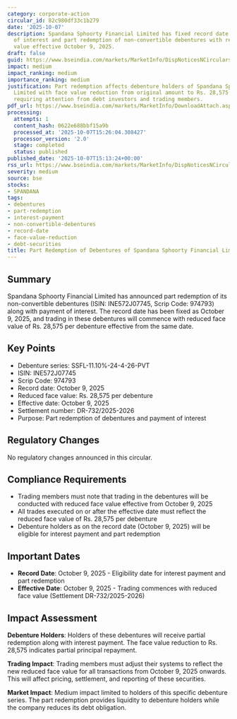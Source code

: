 ```yaml
---
category: corporate-action
circular_id: 82c980df33c1b279
date: '2025-10-07'
description: Spandana Sphoorty Financial Limited has fixed record date for payment
  of interest and part redemption of non-convertible debentures with reduced face
  value effective October 9, 2025.
draft: false
guid: https://www.bseindia.com/markets/MarketInfo/DispNoticesNCirculars.aspx?Noticeid={24A39681-B638-4670-9EE2-9F3FEEA7F52A}&noticeno=20251007-74&dt=10/07/2025&icount=74&totcount=76&flag=0
impact: medium
impact_ranking: medium
importance_ranking: medium
justification: Part redemption affects debenture holders of Spandana Sphoorty Financial
  Limited with face value reduction from original amount to Rs. 28,575 per debenture,
  requiring attention from debt investors and trading members.
pdf_url: https://www.bseindia.com/markets/MarketInfo/DownloadAttach.aspx?id=20251007-74&attachedId=
processing:
  attempts: 1
  content_hash: 0622e688bbf15a9b
  processed_at: '2025-10-07T15:26:04.308427'
  processor_version: '2.0'
  stage: completed
  status: published
published_date: '2025-10-07T15:13:24+00:00'
rss_url: https://www.bseindia.com/markets/MarketInfo/DispNoticesNCirculars.aspx?Noticeid={24A39681-B638-4670-9EE2-9F3FEEA7F52A}&noticeno=20251007-74&dt=10/07/2025&icount=74&totcount=76&flag=0
severity: medium
source: bse
stocks:
- SPANDANA
tags:
- debentures
- part-redemption
- interest-payment
- non-convertible-debentures
- record-date
- face-value-reduction
- debt-securities
title: Part Redemption of Debentures of Spandana Sphoorty Financial Limited
---
```


## Summary

Spandana Sphoorty Financial Limited has announced part redemption of its non-convertible debentures (ISIN: INE572J07745, Scrip Code: 974793) along with payment of interest. The record date has been fixed as October 9, 2025, and trading in these debentures will commence with reduced face value of Rs. 28,575 per debenture effective from the same date.

## Key Points

- Debenture series: SSFL-11.10%-24-4-26-PVT
- ISIN: INE572J07745
- Scrip Code: 974793
- Record date: October 9, 2025
- Reduced face value: Rs. 28,575 per debenture
- Effective date: October 9, 2025
- Settlement number: DR-732/2025-2026
- Purpose: Part redemption of debentures and payment of interest

## Regulatory Changes

No regulatory changes announced in this circular.

## Compliance Requirements

- Trading members must note that trading in the debentures will be conducted with reduced face value effective from October 9, 2025
- All trades executed on or after the effective date must reflect the reduced face value of Rs. 28,575 per debenture
- Debenture holders as on the record date (October 9, 2025) will be eligible for interest payment and part redemption

## Important Dates

- **Record Date**: October 9, 2025 - Eligibility date for interest payment and part redemption
- **Effective Date**: October 9, 2025 - Trading commences with reduced face value (Settlement DR-732/2025-2026)

## Impact Assessment

**Debenture Holders**: Holders of these debentures will receive partial redemption along with interest payment. The face value reduction to Rs. 28,575 indicates partial principal repayment.

**Trading Impact**: Trading members must adjust their systems to reflect the new reduced face value for all transactions from October 9, 2025 onwards. This will affect pricing, settlement, and reporting of these securities.

**Market Impact**: Medium impact limited to holders of this specific debenture series. The part redemption provides liquidity to debenture holders while the company reduces its debt obligation.